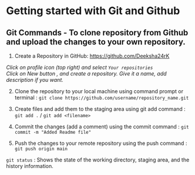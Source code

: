 # Getting started with Git and Github

## Git Commands - To clone repository from Github and upload the changes to your own repository.

1. Create a Repository in GitHub: https://github.com/Deeksha24rK

_Click on profile icon (top right) and select `Your repositories`\
Click on New button , and create a repository. Give it a name, add description if you want._

2. Clone the repository to your local machine using command prompt or terminal : `git clone https://github.com/username/repository_name.git`

3. Create files and add them to the staging area using git add command : `git add .` / `git add <filename>`

4. Commit the changes (add a comment) using the commit command : `git commit -m "Added Readme file"`

5. Push the changes to your remote repository using the push command : `git push origin main`

`git status` : Shows the state of the working directory, staging area, and the history information.
